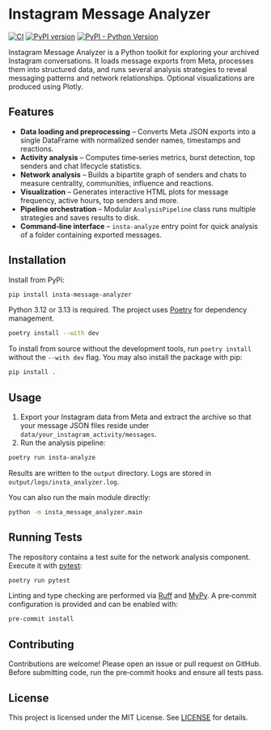 # Instagram Message Analyzer

[![CI](https://github.com/peppapig450/insta-message-analyzer/actions/workflows/ci.yml/badge.svg)](https://github.com/peppapig450/insta-message-analyzer/actions/workflows/ci.yml)
[![PyPI version](https://img.shields.io/pypi/v/insta-message-analyzer.svg)](https://pypi.org/project/insta-message-analyzer/)
[![PyPI - Python Version](https://img.shields.io/pypi/pyversions/insta-message-analyzer.svg)](https://pypi.org/project/insta-message-analyzer)

Instagram Message Analyzer is a Python toolkit for exploring your archived Instagram conversations. It loads message exports from Meta, processes them into structured data, and runs several analysis strategies to reveal messaging patterns and network relationships. Optional visualizations are produced using Plotly.

## Features

- **Data loading and preprocessing** – Converts Meta JSON exports into a single DataFrame with normalized sender names, timestamps and reactions.
- **Activity analysis** – Computes time‑series metrics, burst detection, top senders and chat lifecycle statistics.
- **Network analysis** – Builds a bipartite graph of senders and chats to measure centrality, communities, influence and reactions.
- **Visualization** – Generates interactive HTML plots for message frequency, active hours, top senders and more.
- **Pipeline orchestration** – Modular `AnalysisPipeline` class runs multiple strategies and saves results to disk.
- **Command‑line interface** – `insta-analyze` entry point for quick analysis of a folder containing exported messages.

## Installation

Install from PyPi:

```bash
pip install insta-message-analyzer
```

Python 3.12 or 3.13 is required. The project uses [Poetry](https://python-poetry.org/) for dependency management.

```bash
poetry install --with dev
```

To install from source without the development tools, run `poetry install` without the `--with dev` flag. You may also install the package with pip:

```bash
pip install .
```

## Usage

1. Export your Instagram data from Meta and extract the archive so that your message JSON files reside under `data/your_instagram_activity/messages`.
2. Run the analysis pipeline:

```bash
poetry run insta-analyze
```

Results are written to the `output` directory. Logs are stored in `output/logs/insta_analyzer.log`.

You can also run the main module directly:

```bash
python -m insta_message_analyzer.main
```

## Running Tests

The repository contains a test suite for the network analysis component. Execute it with [pytest](https://pytest.readthedocs.io/):

```bash
poetry run pytest
```

Linting and type checking are performed via [Ruff](https://docs.astral.sh/ruff/) and [MyPy](https://mypy-lang.org/). A pre‑commit configuration is provided and can be enabled with:

```bash
pre-commit install
```

## Contributing

Contributions are welcome! Please open an issue or pull request on GitHub. Before submitting code, run the pre‑commit hooks and ensure all tests pass.

## License

This project is licensed under the MIT License. See [LICENSE](LICENSE) for details.
